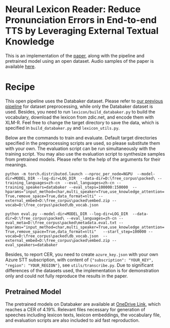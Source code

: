# Neural Lexicon Reader: Reduce Pronunciation Errors in End-to-end TTS by Leveraging External Textual Knowledge
This is an implementation of the [paper](), along with the pipeline and pretrained model using an open dataset. Audio 
samples of the paper is available [here](https://mutiann.github.io/papers/nlr).

# Recipe
This open pipeline uses the Databaker dataset. Please refer to [our previous pipeline](https://github.com/mutiann/few-shot-transformer-tts) for dataset preprocessing, 
while only the Databaker dataset is used. Besides, you need to run `lexicon/build_databaker.py` to build the 
vocabulary, download the lexicon from zdic.net, and encode them with XLM-R. Feel free to change the target directory to 
save the data, which is specified in `build_databaker.py` and `lexicon_utils.py`.

Below are the commands to train and evaluate. Default target directories specified in the preprocessing scripts are 
used, so please substitute them with your own.
The evaluation script can be run simultaneously with the training script.
You may also use the evaluation script to synthesize samples from pretrained models.
Please refer to the help of the arguments for their meanings.

`python -m torch.distributed.launch --nproc_per_node=NGPU  --model-dir=MODEL_DIR --log-dir=LOG_DIR 
--data-dir=D:\free_corpus\packed\ --training_languages=zh-cn 
--eval_languages=zh-cn --training_speakers=databaker --eval_steps=100000:150000 
--hparams="input_method=char,multi_speaker=True,use_knowledge_attention=True,remove_space=True,data_format=nlti"
--external_embed=D:\free_corpus\packed\embed.zip --vocab=D:\free_corpus\packed\db_vocab.json` 

`python eval.py --model-dir=MODEL_DIR --log-dir=LOG_DIR 
--data-dir=D:\free_corpus\packed\ --eval_languages=zh-cn --eval_meta=D:\free_corpus\packed\metadata.eval.txt
--hparams="input_method=char,multi_speaker=True,use_knowledge_attention=True,remove_space=True,data_format=nlti"  
--start_step=100000 --vocab=D:\free_corpus\packed\db_vocab.json 
--external_embed=D:\free_corpus\packed\embed.zip --eval_speakers=databaker`

Besides, to report CER, you need to create `azure_key.json` with your own Azure STT subscription, with content of
`{"subscription": "YOUR_KEY", "region": "YOUR_REGION"}`, see `utils/transcribe.py`.
Due to significant differences of the datasets used, the implementation is for demonstration only and could not fully 
reproduce the results in the paper.

## Pretrained Model
The pretrained models on Databaker are available at [OneDrive Link](https://hkustconnect-my.sharepoint.com/:f:/g/personal/mhear_connect_ust_hk/EnGa-PhdOn1GnJ7_qH2y8nwBW-75jAfQiXVir65ut-7f6w?e=T9y4hq),
which reaches a CER of 4.19%. Relevant files necessary for generation of speeches including lexicon texts, lexicon embeddings, 
the vocabulary file, and evaluation scripts are also included to aid fast reproduction.